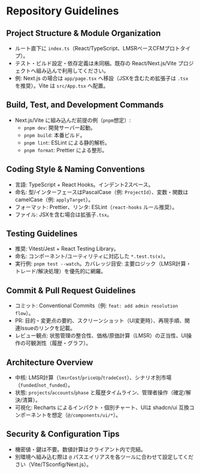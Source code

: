 # Repository Guidelines

## Project Structure & Module Organization
- ルート直下に `index.ts`（React/TypeScript、LMSRベースCFMプロトタイプ）。
- テスト・ビルド設定・依存定義は未同梱。既存の React/Next.js/Vite プロジェクトへ組み込んで利用してください。
- 例: Next.js の場合は `app/page.tsx` へ移設（JSXを含むため拡張子は `.tsx` を推奨）。Vite は `src/App.tsx` へ配置。

## Build, Test, and Development Commands
- Next.js/Vite に組み込んだ前提の例（`pnpm`想定）:
  - `pnpm dev`: 開発サーバー起動。
  - `pnpm build`: 本番ビルド。
  - `pnpm lint`: ESLint による静的解析。
  - `pnpm format`: Prettier による整形。

## Coding Style & Naming Conventions
- 言語: TypeScript + React Hooks。インデント2スペース。
- 命名: 型/インターフェースはPascalCase（例: `ProjectId`）、変数・関数はcamelCase（例: `applyTarget`）。
- フォーマット: Prettier、リンタ: ESLint（`react-hooks` ルール推奨）。
- ファイル: JSXを含む場合は拡張子`.tsx`。

## Testing Guidelines
- 推奨: Vitest/Jest + React Testing Library。
- 命名: コンポーネント/ユーティリティに対応した `*.test.ts(x)`。
- 実行例: `pnpm test --watch`。カバレッジ目安: 主要ロジック（LMSR計算・トレード/解決処理）を優先的に網羅。

## Commit & Pull Request Guidelines
- コミット: Conventional Commits（例: `feat: add admin resolution flow`）。
- PR: 目的・変更点の要約、スクリーンショット（UI変更時）、再現手順、関連Issueのリンクを記載。
- レビュー観点: 状態管理の整合性、価格/原価計算（LMSR）の正当性、UI操作の可観測性（履歴・グラフ）。

## Architecture Overview
- 中核: LMSR計算（`lmsrCost`/`priceUp`/`tradeCost`）、シナリオ別市場（`funded`/`not_funded`）。
- 状態: `projects`/`accounts`/`phase` と履歴タイムライン、管理者操作（確定/解決/清算）。
- 可視化: Recharts によるインパクト・個別チャート、UIは shadcn/ui 互換コンポーネントを想定（`@/components/ui/*`）。

## Security & Configuration Tips
- 機密値・鍵は不要。数値計算はクライアント内で完結。
- 別環境へ組み込む際は `@` パスエイリアスを各ツールに合わせて設定してください（Vite/TSconfig/Next.js）。

